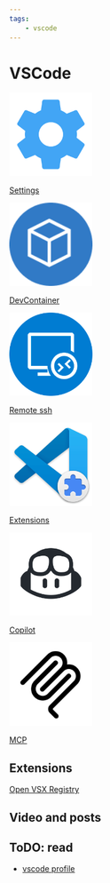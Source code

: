```yaml
---
tags:
    - vscode
---
```


# VSCode

<div class="grid-container">
    <div class="grid-item">
        <a href="tips_settings">
        <img src="images/settings.png" width="150" height="150">
        <p>Settings</p>
        </a>
    </div>
    <div class="grid-item">
    <a href="dev_container">
        <img src="images/dev_container.png" width="150" height="150">
        <p>DevContainer</p>
        </a>
    </div>
    <div class="grid-item">
        <a href="remote_ssh">
        <img src="images/remote_ssh.png" width="150" height="150">
        <p>Remote ssh</p>
        </a>
    </div>
    <div class="grid-item">
        <a href="extensions">
        <img src="images/extensions.png" width="150" height="150">
        <p>Extensions</p>
        </a>
    </div>
     <div class="grid-item">
        <a href="copilot">
        <img src="images/copilot.png" width="150" height="150">
        <p>Copilot</p>
        </a>
    </div>
    <div class="grid-item">
        <a href="mcp">
        <img src="images/mcp.png" width="150" height="150">
        <p>MCP</p>
        </a>
    </div>
</div>

## Extensions
[Open VSX Registry](https://open-vsx.org/)

## Video and posts

## ToDO: read
- [vscode profile](https://youtu.be/0bIU-5JkHr0)


